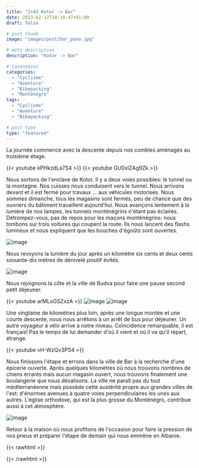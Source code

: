 ```yaml
---
title: "J+42 Kotor -> Bar"
date: 2023-02-12T20:10:47+01:00
draft: false

# post thumb
image: "images/post/bar_pano.jpg"

# meta description
description: "Kotor -> Bar"

# taxonomies
categories:
  - "Cyclisme" 
  - "Aventure" 
  - "Bikepacking"
  - "Monténégro" 
tags:
  - "Cyclisme" 
  - "Aventure" 
  - "Bikepacking" 

# post type
type: "featured"
---
```


La journée commence avec la descente depuis nos combles aménagés au troisième étage. 

{{< youtube kPHkzdLa7S4 >}}
{{< youtube GU0xlZAg9Zk >}}

Nous sortons de l'enclave de Kotor. Il y a deux voies possibles: le tunnel ou la montagne. Nos cuisses nous conduisent vers le tunnel. Nous arrivons devant et il est fermé pour travaux ... aux véhicules motorisés. Nous sommes dimanche, tous les magasins sont fermés, peu de chance que des ouvriers du bâtiment travaillent aujourd'hui. Nous avançons lentement à la lumière de nos lampes, les tunnels monténégrins n'étant pas éclairés. Détrompez-vous, pas de repos pour les maçons monténégrins: nous tombons sur trois voitures qui coupent la route. Ils nous lancent des flashs lumineux et nous expliquent que les bouches d'égoûts sont ouvertes. 

![image](../../images/post/bar_egout.jpg)

Nous revoyons la lumière du jour après un kilomètre six cents et deux cents soixante-dix mètres de dénivelé positif évités. 

![image](../../images/post/bar_kotor.jpg)

Nous rejoignons la côte et la ville de Budva pour faire une pause second petit déjeuner. 

{{< youtube arMLoGSZxzA >}}
![image](../../images/post/bar_ile.jpg)
![image](../../images/post/bar_batiments.jpg)

Une vingtaine de kilomètres plus loin, après une longue montée et une courte descente, nous nous arrêtons à un arrêt de bus pour déjeuner. Un autre voyageur à vélo arrive à notre niveau. Coïncidence remarquable, il est français! Pas le temps de lui demander d'où il vient et où il va qu'il repart, étrange. 

{{< youtube vH-WzQv3PS4 >}}

Nous finissons l'étape et errons dans la ville de Bar à la recherche d'une épicerie ouverte. Après quelques kilomètres où nous trouvons nombres de chiens errants mais aucun magasin ouvert, nous trouvons finalement une boulangerie que nous dévalisons. La ville ne paraît pas du tout méditerranéenne mais possède cette austérité propre aux grandes villes de l'est: d'énormes avenues à quatre voies perpendiculaires les unes aux autres. L'église orthodoxe, qui est la plus grosse du Monténégro, contribue aussi à cet atmosphère. 

![image](../../images/post/bar_eglise.jpg)

Retour à la maison où nous profitons de l'occasion pour faire la pression de nos pneus et préparer l'étape de demain qui nous emmène en Albanie. 

{{< rawhtml >}}
<div class="strava-embed-placeholder" data-embed-type="activity" data-embed-id="8549340402"></div><script src="https://strava-embeds.com/embed.js"></script>
{{< /rawhtml >}}
